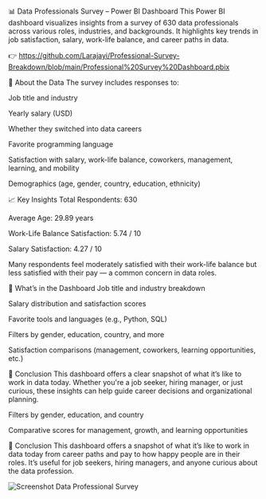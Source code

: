 📊 Data Professionals Survey – Power BI Dashboard
This Power BI dashboard visualizes insights from a survey of 630 data professionals across various roles, industries, and backgrounds. It highlights key trends in job satisfaction, salary, work-life balance, and career paths in data.

👉 https://github.com/Larajayi/Professional-Survey-Breakdown/blob/main/Professional%20Survey%20Dashboard.pbix


🔎 About the Data
The survey includes responses to:

Job title and industry

Yearly salary (USD)

Whether they switched into data careers

Favorite programming language

Satisfaction with salary, work-life balance, coworkers, management, learning, and mobility

Demographics (age, gender, country, education, ethnicity)

📈 Key Insights
Total Respondents: 630

Average Age: 29.89 years

Work-Life Balance Satisfaction: 5.74 / 10

Salary Satisfaction: 4.27 / 10

Many respondents feel moderately satisfied with their work-life balance but less satisfied with their pay — a common concern in data roles.

🧰 What’s in the Dashboard
Job title and industry breakdown

Salary distribution and satisfaction scores

Favorite tools and languages (e.g., Python, SQL)

Filters by gender, education, country, and more

Satisfaction comparisons (management, coworkers, learning opportunities, etc.)

📌 Conclusion
This dashboard offers a clear snapshot of what it’s like to work in data today. Whether you're a job seeker, hiring manager, or just curious, these insights can help guide career decisions and organizational planning.

Filters by gender, education, and country

Comparative scores for management, growth, and learning opportunities

📌 Conclusion
This dashboard offers a snapshot of what it’s like to work in data today  from career paths and pay to how happy people are in their roles. It’s useful for job seekers, hiring managers, and anyone curious about the data profession.

![Screenshot Data Professional Survey](https://github.com/user-attachments/assets/508c3b63-b887-48b6-907f-a10bd2d52b39)





